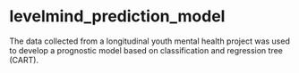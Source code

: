 # levelmind_prediction_model
The data collected from a longitudinal youth mental health project was used to develop a prognostic model based on classification and regression tree (CART).